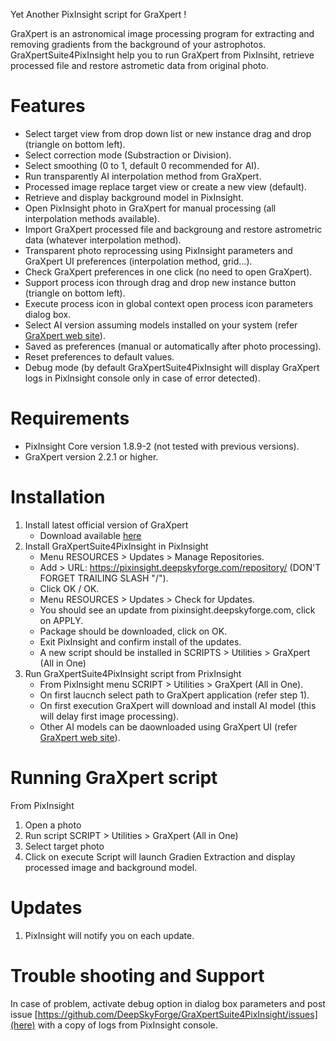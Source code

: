 Yet Another PixInsight script for GraXpert !

GraXpert is an astronomical image processing program for extracting and removing gradients from the background of your astrophotos.
GraXpertSuite4PixInsight help you to run GraXpert from PixInsiht, retrieve processed file and restore astrometic data from original photo.

# Features
- Select target view from drop down list or new instance drag and drop (triangle on bottom left).
- Select correction mode (Substraction or Division).
- Select smoothing (0 to 1, default 0 recommended for AI).
- Run transparently AI interpolation method from GraXpert.
- Processed image replace target view or create a new view (default).
- Retrieve and display background model in PixInsight.
- Open PixInsight photo in GraXpert for manual processing (all interpolation methods available).
- Import GraXpert processed file and backgroung and restore astrometric data (whatever interpolation method).
- Transparent photo reprocessing using PixInsight parameters and GraXpert UI preferences (interpolation method, grid...). 
- Check GraXpert preferences in one click (no need to open GraXpert).
- Support process icon through drag and drop new instance button (triangle on bottom left).
- Execute process icon in global context open process icon parameters dialog box.
- Select AI version assuming models installed on your system (refer [GraXpert web site](https://www.graxpert.com/)).
- Saved as preferences (manual or automatically after photo processing).
- Reset preferences to default values.
- Debug mode (by default GraXpertSuite4PixInsight will display GraXpert logs in PixInsight console only in case of error detected).

# Requirements
- PixInsight Core version 1.8.9-2 (not tested with previous versions).
- GraXpert version 2.2.1 or higher.

# Installation
1. Install latest official version of GraXpert
	- Download available [here](https://github.com/Steffenhir/GraXpert/releases/latest)
2. Install GraXpertSuite4PixInsight in PixInsight
	- Menu RESOURCES > Updates > Manage Repositories.
	- Add > URL: https://pixinsight.deepskyforge.com/repository/ (DON'T FORGET TRAILING SLASH "/").
	- Click OK / OK.
	- Menu RESOURCES > Updates > Check for Updates.
	- You should see an update from pixinsight.deepskyforge.com, click on APPLY.
	- Package should be downloaded, click on OK.
	- Exit PixInsight and confirm install of the updates.
	- A new script should be installed in SCRIPTS > Utilities > GraXpert (All in One)
3. Run GraXpertSuite4PixInsight script from PrixInsight
	- From PixInsight menu SCRIPT > Utilities > GraXpert (All in One).
	- On first laucnch select path to GraXpert application (refer step 1).
	- On first execution GraXpert will download and install AI model (this will delay first image processing).
	- Other AI models can be daownloaded using GraXpert UI (refer [GraXpert web site](https://www.graxpert.com/)).

# Running GraXpert script
From PixInsight
1. Open a photo
2. Run script SCRIPT > Utilities > GraXpert (All in One)
3. Select target photo
4. Click on execute
Script will launch Gradien Extraction and display processed image and background model.

# Updates
1. PixInsight will notify you on each update.

# Trouble shooting and Support
In case of problem, activate debug option in dialog box parameters and post issue [https://github.com/DeepSkyForge/GraXpertSuite4PixInsight/issues](here) with a copy of logs from PixInsight console.
